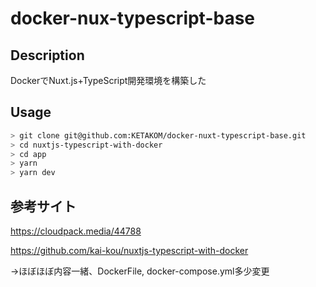 # docker-nux-typescript-base

## Description
DockerでNuxt.js+TypeScript開発環境を構築した  

## Usage

```sh
> git clone git@github.com:KETAKOM/docker-nuxt-typescript-base.git
> cd nuxtjs-typescript-with-docker
> cd app
> yarn
> yarn dev
```

## 参考サイト
https://cloudpack.media/44788

https://github.com/kai-kou/nuxtjs-typescript-with-docker

→ほぼほぼ内容一緒、DockerFile, docker-compose.yml多少変更